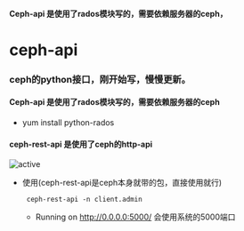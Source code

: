 #### Ceph-api 是使用了rados模块写的，需要依赖服务器的ceph，
# ceph-api

### ceph的python接口，刚开始写，慢慢更新。


#### Ceph-api 是使用了rados模块写的，需要依赖服务器的ceph
- yum install python-rados



#### ceph-rest-api 是使用了ceph的http-api
![active](http://api.coderops.net/media/image/active/20180917.png)
- 使用(ceph-rest-api是ceph本身就带的包，直接使用就行)
    ```
     ceph-rest-api -n client.admin
    ```
  * Running on http://0.0.0.0:5000/
  会使用系统的5000端口
